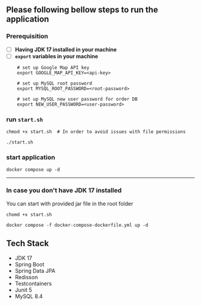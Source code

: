 
## Please following bellow steps to run the application
### Prerequisition
-[ ] **Having JDK 17 installed in your machine**
-[ ]  **`export` variables in your machine**
```shell
    # set up Google Map API key
    export GOOGLE_MAP_API_KEY=<api-key>
    
    # set up MySQL root password
    export MYSQL_ROOT_PASSWORD=<root-password>
    
    # set up MySQL new user password for order DB
    export NEW_USER_PASSWORD=<user-password>
```

### run `start.sh`
```shell
chmod +x start.sh  # In order to avoid issues with file permissions

./start.sh 
```

### start application
```shell
docker compose up -d
```
---
### In case you don't have JDK 17 installed
You can start with provided jar file in the root folder
```shell
chomd +x start.sh
```

```shell
docker compose -f docker-compose-dockerfile.yml up -d
```

## Tech Stack
* JDK 17
* Spring Boot
* Spring Data JPA
* Redisson
* Testcontainers
* Junit 5
* MySQL 8.4